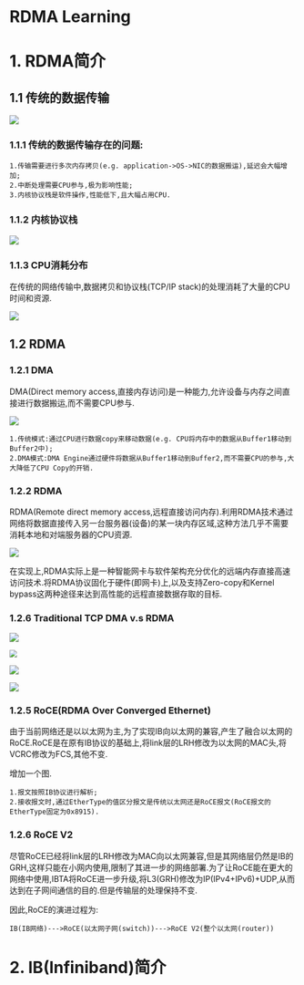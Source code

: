 # RDMA Learning

# 1. RDMA简介

## 1.1 传统的数据传输

![](images/data_transfer_by_nic_stack.png)

### 1.1.1 传统的数据传输存在的问题:

```
1.传输需要进行多次内存拷贝(e.g. application->OS->NIC的数据搬运),延迟会大幅增加;
2.中断处理需要CPU参与,极为影响性能;
3.内核协议栈是软件操作,性能低下,且大幅占用CPU.
```

### 1.1.2 内核协议栈

![](images/data_transfer_kernel_protocol_stack.png)

### 1.1.3 CPU消耗分布

在传统的网络传输中,数据拷贝和协议栈(TCP/IP stack)的处理消耗了大量的CPU时间和资源.

![](images/cpu_consumption_by_network.png)

## 1.2 RDMA

### 1.2.1 DMA

DMA(Direct memory access,直接内存访问)是一种能力,允许设备与内存之间直接进行数据搬运,而不需要CPU参与.

![](images/dma_transfer_data.png)

```
1.传统模式:通过CPU进行数据copy来移动数据(e.g. CPU将内存中的数据从Buffer1移动到Buffer2中);
2.DMA模式:DMA Engine通过硬件将数据从Buffer1移动到Buffer2,而不需要CPU的参与,大大降低了CPU Copy的开销.
```

### 1.2.2 RDMA

RDMA(Remote direct memory access,远程直接访问内存).利用RDMA技术通过网络将数据直接传入另一台服务器(设备)的某一块内存区域,这种方法几乎不需要消耗本地和对端服务器的CPU资源.

![](images/rdma_flow.png)

在实现上,RDMA实际上是一种智能网卡与软件架构充分优化的远端内存直接高速访问技术.将RDMA协议固化于硬件(即网卡)上,以及支持Zero-copy和Kernel bypass这两种途径来达到高性能的远程直接数据存取的目标.

### 1.2.6 Traditional TCP DMA v.s RDMA

![](images/Traditional_TCP_receiving_data.png)

<img src="images/Traditional_TCP_sending_data.png" style="zoom:80%;" />

![](images/rdma_receiving_data.png)

<img src="images/rdma_sending_data.png"  />

### 1.2.5 RoCE(RDMA Over Converged Ethernet)

由于当前网络还是以以太网为主,为了实现IB向以太网的兼容,产生了融合以太网的RoCE.RoCE是在原有IB协议的基础上,将link层的LRH修改为以太网的MAC头,将VCRC修改为FCS,其他不变.

增加一个图.

```
1.报文按照IB协议进行解析;
2.接收报文时,通过EtherType的值区分报文是传统以太网还是RoCE报文(RoCE报文的EtherType固定为0x8915).
```

### 1.2.6 RoCE V2

尽管RoCE已经将link层的LRH修改为MAC向以太网兼容,但是其网络层仍然是IB的GRH,这样只能在小网内使用,限制了其进一步的网络部署.为了让RoCE能在更大的网络中使用,IBTA将RoCE进一步升级,将L3(GRH)修改为IP(IPv4+IPv6)+UDP,从而达到在子网间通信的目的.但是传输层的处理保持不变.

因此,RoCE的演进过程为:

```
IB(IB网络)--->RoCE(以太网子网(switch))--->RoCE V2(整个以太网(router))
```

# 2. IB(Infiniband)简介

